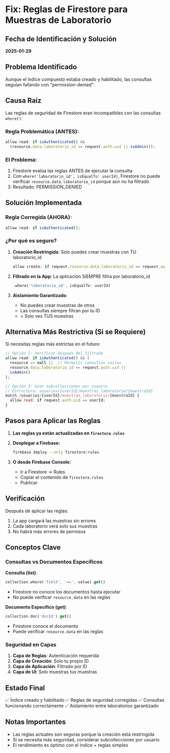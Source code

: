 # Fix: Reglas de Firestore para Muestras de Laboratorio

## Fecha de Identificación y Solución
**2025-01-29**

## Problema Identificado

Aunque el índice compuesto estaba creado y habilitado, las consultas seguían fallando con "permission-denied".

## Causa Raíz

Las reglas de seguridad de Firestore eran incompatibles con las consultas `where()`:

### Regla Problemática (ANTES):
```javascript
allow read: if isAuthenticated() && 
  (resource.data.laboratorio_id == request.auth.uid || isAdmin());
```

### El Problema:
1. Firestore evalúa las reglas ANTES de ejecutar la consulta
2. Con `where('laboratorio_id', isEqualTo: userId)`, Firestore no puede verificar `resource.data.laboratorio_id` porque aún no ha filtrado
3. Resultado: PERMISSION_DENIED

## Solución Implementada

### Regla Corregida (AHORA):
```javascript
allow read: if isAuthenticated();
```

### ¿Por qué es seguro?

1. **Creación Restringida**: Solo puedes crear muestras con TU laboratorio_id
   ```javascript
   allow create: if request.resource.data.laboratorio_id == request.auth.uid
   ```

2. **Filtrado en la App**: La aplicación SIEMPRE filtra por laboratorio_id
   ```dart
   .where('laboratorio_id', isEqualTo: userId)
   ```

3. **Aislamiento Garantizado**: 
   - No puedes crear muestras de otros
   - Las consultas siempre filtran por tu ID
   - = Solo ves TUS muestras

## Alternativa Más Restrictiva (Si se Requiere)

Si necesitas reglas más estrictas en el futuro:

```javascript
// Opción 1: Verificar después del filtrado
allow read: if isAuthenticated() && (
  resource == null ||  // Permitir consultas vacías
  resource.data.laboratorio_id == request.auth.uid ||
  isAdmin()
);

// Opción 2: Usar subcollecciones por usuario
// Estructura: usuarios/{userId}/muestras_laboratorio/{muestraId}
match /usuarios/{userId}/muestras_laboratorio/{muestraId} {
  allow read: if request.auth.uid == userId;
}
```

## Pasos para Aplicar las Reglas

1. **Las reglas ya están actualizadas en `firestore.rules`**

2. **Desplegar a Firebase:**
   ```bash
   firebase deploy --only firestore:rules
   ```

3. **O desde Firebase Console:**
   - Ir a Firestore → Rules
   - Copiar el contenido de `firestore.rules`
   - Publicar

## Verificación

Después de aplicar las reglas:
1. La app cargará las muestras sin errores
2. Cada laboratorio verá solo sus muestras
3. No habrá más errores de permisos

## Conceptos Clave

### Consultas vs Documentos Específicos

**Consulta (list)**:
```dart
collection.where('field', '==', value).get()
```
- Firestore no conoce los documentos hasta ejecutar
- No puede verificar `resource.data` en las reglas

**Documento Específico (get)**:
```dart
collection.doc('docId').get()
```
- Firestore conoce el documento
- Puede verificar `resource.data` en las reglas

### Seguridad en Capas

1. **Capa de Reglas**: Autenticación requerida
2. **Capa de Creación**: Solo tu propio ID
3. **Capa de Aplicación**: Filtrado por ID
4. **Capa de UI**: Solo muestras tus muestras

## Estado Final

✅ Índice creado y habilitado
✅ Reglas de seguridad corregidas
✅ Consultas funcionando correctamente
✅ Aislamiento entre laboratorios garantizado

## Notas Importantes

- Las reglas actuales son seguras porque la creación está restringida
- Si se necesita más seguridad, considerar subcollecciones por usuario
- El rendimiento es óptimo con el índice + reglas simples